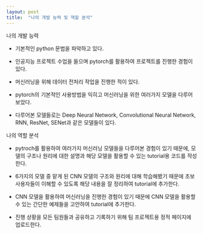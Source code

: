 ```yaml
---
layout: post
title:  "나의 개발 능력 및 역할 분석"
---
```

나의 개발 능력

- 기본적인 python 문법을 파악하고 있다.

- 인공지능 프로젝트 수업을 들으며 pytorch를 활용하여 프로젝트를 진행한 경험이 있다.

- 머신러닝을 위해 데이터 전처리 작업을 진행한 적이 있다.

- pytorch의 기본적인 사용방법을 익히고 머신러닝을 위한 여러가지 모델을 다루어보았다.

- 다루어본 모델들로는 Deep Neural Network, Convolutional Neural Network, RNN, ResNet, SENet과 같은 모델들이 있다.

나의 역할 분석

- pytroch를 활용하여 여러가지 머신러닝 모델들을 다루어본 경험이 있기 때문에, 모델의 구조나 원리에 대한 설명과 해당 모델을 활용할 수 있는 tutorial용 코드를 작성한다.

- 6가지의 모델 중 맡게 된 CNN 모델의 구조와 원리에 대해 학습해봤기 때문에 초보 사용자들이 이해할 수 있도록 해당 내용을 잘 정리하여 tutorial에 추가한다.

- CNN 모델을 활용하여 머신러닝을 진행한 경험이 있기 때문에 CNN 모델을 활용할 수 있는 간단한 예제들을 고안하여 tutorial에 추가한다.

- 진행 상황을 모든 팀원들과 공유하고 기록하기 위해 팀 프로젝트용 정적 페이지에 업로드한다.


